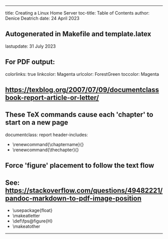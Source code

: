 <!-- Pandoc metadata, mostly used when generating PDF

     Solution for starting a new page for major sections of PDF output
     in metadata (documentclass, header-includes) is decscribed at:
     https://superuser.com/a/1436367

     Be sure to change 'title', 'author' and 'date' below:
-->
---
title: Creating a Linux Home Server
toc-title: Table of Contents
author: Denice Deatrich
date: 24 April 2023

## Autogenerated in Makefile and template.latex
lastupdate: 31 July 2023

## For PDF output:
colorlinks: true
linkcolor: Magenta
urlcolor: ForestGreen
toccolor: Magenta

## https://texblog.org/2007/07/09/documentclassbook-report-article-or-letter/
## These TeX commands cause each 'chapter' to start on a new page
documentclass: report
header-includes:
- \renewcommand{\chaptername}{}
- \renewcommand{\thechapter}{}

## Force 'figure' placement to follow the text flow
## See: https://stackoverflow.com/questions/49482221/pandoc-markdown-to-pdf-image-position
- \usepackage{float}
- \makeatletter
- \def\fps@figure{H} 
- \makeatother
---

